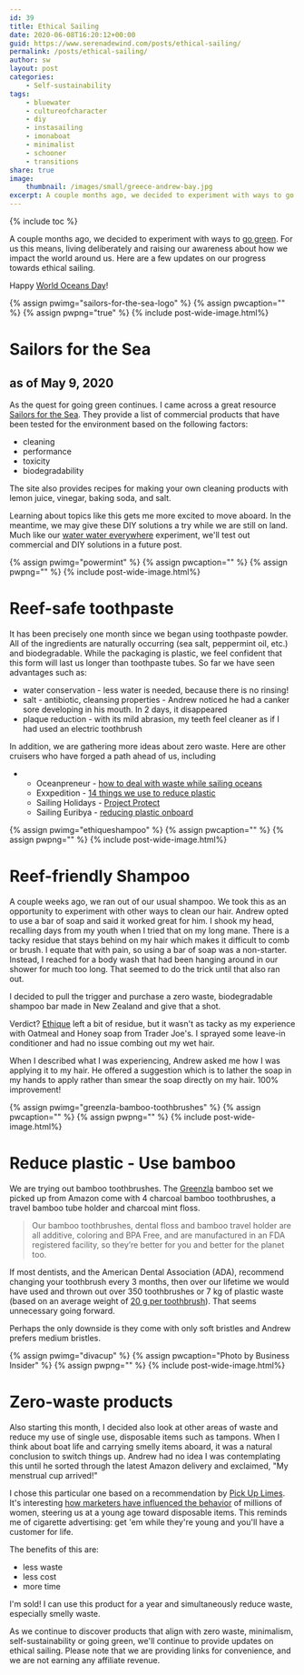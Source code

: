 ```yaml
---
id: 39
title: Ethical Sailing
date: 2020-06-08T16:20:12+00:00
guid: https://www.serenadewind.com/posts/ethical-sailing/
permalink: /posts/ethical-sailing/
author: sw
layout: post
categories:
    - Self-sustainability
tags:
    - bluewater
    - cultureofcharacter
    - diy
    - instasailing
    - imonaboat
    - minimalist
    - schooner
    - transitions
share: true
image:
    thumbnail: /images/small/greece-andrew-bay.jpg 
excerpt: A couple months ago, we decided to experiment with ways to go green. For us this means, living deliberately and raising our awareness about how we impact the world around us. Here are a few updates on our progress towards ethical sailing. Happy World Oceans Day!
---
```

{% include toc %}

A couple months ago, we decided to experiment with ways to [go green](/posts/going-green/). For us this means, living deliberately and raising our awareness about how we impact the world around us. Here are a few updates on our progress towards ethical sailing.

Happy [World Oceans Day](https://worldoceansday.org/)!

{% assign pwimg="sailors-for-the-sea-logo" %}
{% assign pwcaption="" %}
{% assign pwpng="true" %}
{% include post-wide-image.html%}

# Sailors for the Sea

## as of May 9, 2020

As the quest for going green continues. I came across a great resource [Sailors for the Sea](https://sailorsforthesea.org/programs/green-boating-guide/non-toxic-cleaning-products). They provide a list of commercial products that have been tested for the environment based on the following factors:

-   cleaning
-   performance
-   toxicity
-   biodegradability

The site also provides recipes for making your own cleaning products with lemon juice, vinegar, baking soda, and salt.

Learning about topics like this gets me more excited to move aboard. In the meantime, we may give these DIY solutions a try while we are still on land. Much like our [water water everywhere](/posts/water-water-everywhere/) experiment, we'll test out commercial and DIY solutions in a future post.

{% assign pwimg="powermint" %}
{% assign pwcaption="" %}
{% assign pwpng="" %}
{% include post-wide-image.html%}

# Reef-safe toothpaste

It has been precisely one month since we began using toothpaste powder. All of the ingredients are naturally occurring (sea salt, peppermint oil, etc.) and biodegradable. While the packaging is plastic, we feel confident that this form will last us longer than toothpaste tubes. So far we have seen advantages such as:

-   water conservation - less water is needed, because there is no rinsing!
-   salt - antibiotic, cleansing properties - Andrew noticed he had a canker sore developing in his mouth. In 2 days, it disappeared
-   plaque reduction - with its mild abrasion, my teeth feel cleaner as if I had used an electric toothbrush

In addition, we are gathering more ideas about zero waste. Here are other cruisers who have forged a path ahead of us, including

-   -   Oceanpreneur - [how to deal with waste while sailing oceans](https://theoceanpreneur.com/sail/sailing-sustainability/how-to-deal-with-waste-when-sailing-the-ocean/)
    -   Exxpedition - [14 things we use to reduce plastic](https://exxpedition.com/14-things-we-use-to-reduce-plastic/)
    -   Sailing Holidays - [Project Protect](https://www.sailingholidays.com/blog/project-protect-sailing-holidays-commitment-to-reduce-plastic-waste-in-2019)
    -   Sailing Euribya - [reducing plastic onboard](https://sailingeurybia.com/reducing-plastic-onboard/)

{% assign pwimg="ethiqueshampoo" %}
{% assign pwcaption="" %}
{% assign pwpng="" %}
{% include post-wide-image.html%}

# Reef-friendly Shampoo

A couple weeks ago, we ran out of our usual shampoo. We took this as an opportunity to experiment with other ways to clean our hair. Andrew opted to use a bar of soap and said it worked great for him. I shook my head, recalling days from my youth when I tried that on my long mane. There is a tacky residue that stays behind on my hair which makes it difficult to comb or brush. I equate that with pain, so using a bar of soap was a non-starter. Instead, I reached for a body wash that had been hanging around in our shower for much too long. That seemed to do the trick until that also ran out.

I decided to pull the trigger and purchase a zero waste, biodegradable shampoo bar made in New Zealand and give that a shot.

Verdict? [Ethique](https://www.amazon.com/Ethique-Eco-Friendly-Solid-Shampoo-Heali/dp/B07571LXYD/) left a bit of residue, but it wasn't as tacky as my experience with Oatmeal and Honey soap from Trader Joe's. I sprayed some leave-in conditioner and had no issue combing out my wet hair.

When I described what I was experiencing, Andrew asked me how I was applying it to my hair. He offered a suggestion which is to lather the soap in my hands to apply rather than smear the soap directly on my hair. 100% improvement!

{% assign pwimg="greenzla-bamboo-toothbrushes" %}
{% assign pwcaption="" %}
{% assign pwpng="" %}
{% include post-wide-image.html%}

# Reduce plastic - Use bamboo

We are trying out bamboo toothbrushes. The [Greenzla](https://www.amazon.com/Greenzla-Toothbrush-Charcoal-Toothbrushes-Biodegradable/dp/B07TCPQ7ZN/) bamboo set we picked up from Amazon come with 4 charcoal bamboo toothbrushes, a travel bamboo tube holder and charcoal mint floss.

> Our bamboo toothbrushes, dental floss and bamboo travel holder are all additive, coloring and BPA Free, and are manufactured in an FDA registered facility, so they’re better for you and better for the planet too.

If most dentists, and the American Dental Association (ADA), recommend changing your toothbrush every 3 months, then over our lifetime we would have used and thrown out over 350 toothbrushes or 7 kg of plastic waste (based on an average weight of [20 g per toothbrush](http://www.master-divers.com/blog/2012/12/10/dont-forget-your-toothbrush/#:~:text=The%20average%20toothbrush%20weighs%20between,Kgs%20of%20waste%20per%2Dyear.)). That seems unnecessary going forward.

Perhaps the only downside is they come with only soft bristles and Andrew prefers medium bristles.

{% assign pwimg="divacup" %}
{% assign pwcaption="Photo by Business Insider" %}
{% assign pwpng="" %}
{% include post-wide-image.html%}

# Zero-waste products

Also starting this month, I decided also look at other areas of waste and reduce my use of single use, disposable items such as tampons. When I think about boat life and carrying smelly items aboard, it was a natural conclusion to switch things up. Andrew had no idea I was contemplating this until he sorted through the latest Amazon delivery and exclaimed, "My menstrual cup arrived!"

I chose this particular one based on a recommendation by [Pick Up Limes](https://www.pickuplimes.com/beauty). It's interesting [how marketers have influenced the behavior](https://theconversation.com/menstrual-cups-vs-tampons-heres-how-they-compare-120499) of millions of women, steering us at a young age toward disposable items. This reminds me of cigarette advertising: get 'em while they're young and you'll have a customer for life.

The benefits of this are:

-   less waste
-   less cost
-   more time

I'm sold! I can use this product for a year and simultaneously reduce waste, especially smelly waste.

As we continue to discover products that align with zero waste, minimalism, self-sustainability or going green, we'll continue to provide updates on ethical sailing. Please note that we are providing links for convenience, and we are not earning any affiliate revenue.
